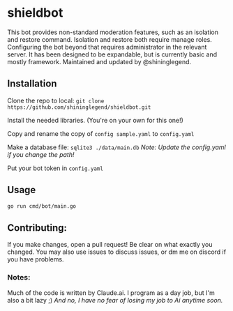 # shieldbot
This bot provides non-standard moderation features, such as an isolation and restore command. 
Isolation and restore both require manage roles. Configuring the bot beyond that requires administrator in the relevant server.
It has been designed to be expandable, but is currently basic and mostly framework.
Maintained and updated by @shininglegend.

## Installation
Clone the repo to local: `git clone https://github.com/shininglegend/shieldbot.git`

Install the needed libraries. (You're on your own for this one!)

Copy and rename the copy of `config sample.yaml` to `config.yaml`

Make a database file: `sqlite3 ./data/main.db` 
*Note: Update the config.yaml if you change the path!*

Put your bot token in `config.yaml`

## Usage
```bash
go run cmd/bot/main.go
```

## Contributing:
If you make changes, open a pull request! Be clear on what exactly you changed.
You may also use issues to discuss issues, or dm me on discord if you have problems.

### Notes:
Much of the code is written by Claude.ai. 
I program as a day job, but I'm also a bit lazy ;) 
*And no, I have no fear of losing my job to Ai anytime soon.*
